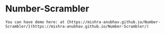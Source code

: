 # Number-Scrambler

    You can have demo here: at {https://mishra-anubhav.github.io/Number-Scrambler/}(https://mishra-anubhav.github.io/Number-Scrambler/) 
